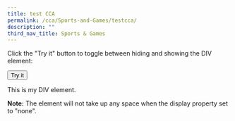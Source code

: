 ```yaml
---
title: test CCA
permalink: /cca/Sports-and-Games/testcca/
description: ""
third_nav_title: Sports & Games
---
```



<p>Click the "Try it" button to toggle between hiding and showing the DIV element:</p>

<button>Try it</button>

<div id="myDIV">
This is my DIV element.
</div>

<p><b>Note:</b> The element will not take up any space when the display property set to "none".</p>






